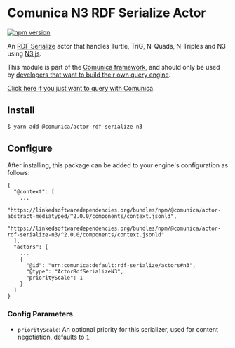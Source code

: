 # Comunica N3 RDF Serialize Actor

[![npm version](https://badge.fury.io/js/%40comunica%2Factor-rdf-serialize-n3.svg)](https://www.npmjs.com/package/@comunica/actor-rdf-serialize-n3)

An [RDF Serialize](https://github.com/comunica/comunica/tree/master/packages/bus-rdf-serialize) actor that handles
Turtle, TriG, N-Quads, N-Triples and N3 using [N3.js](https://www.npmjs.com/package/n3).

This module is part of the [Comunica framework](https://github.com/comunica/comunica),
and should only be used by [developers that want to build their own query engine](https://comunica.dev/docs/modify/).

[Click here if you just want to query with Comunica](https://comunica.dev/docs/query/).

## Install

```bash
$ yarn add @comunica/actor-rdf-serialize-n3
```

## Configure

After installing, this package can be added to your engine's configuration as follows:
```text
{
  "@context": [
    ...
    "https://linkedsoftwaredependencies.org/bundles/npm/@comunica/actor-abstract-mediatyped/^2.0.0/components/context.jsonld",
    "https://linkedsoftwaredependencies.org/bundles/npm/@comunica/actor-rdf-serialize-n3/^2.0.0/components/context.jsonld"  
  ],
  "actors": [
    ...
    {
      "@id": "urn:comunica:default:rdf-serialize/actors#n3",
      "@type": "ActorRdfSerializeN3",
      "priorityScale": 1
    }
  ]
}
```

### Config Parameters

* `priorityScale`: An optional priority for this serializer, used for content negotiation, defaults to `1`.
